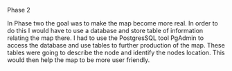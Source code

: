   
  Phase 2
  
  
  In Phase two the goal was to make the map become more real. 
  In order to do this I would have to use a database and store table of information relating the map there. 
  I had to use the PostgresSQL tool PgAdmin to access the database and use tables to further production of the map. 
  These tables were going to describe the node and identify the nodes location. 
  This would then help the map to be more user friendly. 
